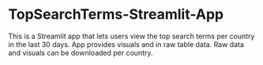 # TopSearchTerms-Streamlit-App
This is a Streamlit app that lets users view the top search terms per country in the last 30 days. App provides visuals and in raw table data. Raw data and visuals can be downloaded per country.
